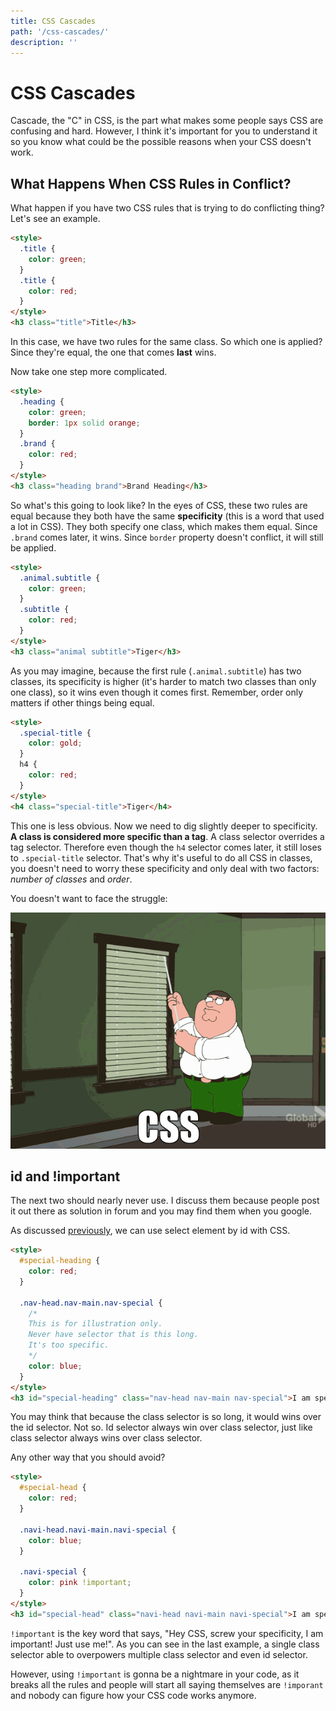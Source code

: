 ```yaml
---
title: CSS Cascades
path: '/css-cascades/'
description: ''
---
```


# CSS Cascades

Cascade, the "C" in CSS, is the part what makes some people says CSS are confusing and hard. However, I think it's important for you to understand it so you know what could be the possible reasons when your CSS doesn't work.

## What Happens When CSS Rules in Conflict?

What happen if you have two CSS rules that is trying to do conflicting thing? Let's see an example.

```html
<style>
  .title {
    color: green;
  }
  .title {
    color: red;
  }
</style>
<h3 class="title">Title</h3>
```

In this case, we have two rules for the same class. So which one is applied? Since they're equal, the one that comes **last** wins.

Now take one step more complicated.

```html
<style>
  .heading {
    color: green;
    border: 1px solid orange;
  }
  .brand {
    color: red;
  }
</style>
<h3 class="heading brand">Brand Heading</h3>
```

So what's this going to look like? In the eyes of CSS, these two rules are equal because they both have the same **specificity** (this is a word that used a lot in CSS). They both specify one class, which makes them equal. Since `.brand` comes later, it wins. Since `border` property doesn't conflict, it will still be applied.

```html
<style>
  .animal.subtitle {
    color: green;
  }
  .subtitle {
    color: red;
  }
</style>
<h3 class="animal subtitle">Tiger</h3>
```

As you may imagine, because the first rule (`.animal.subtitle`) has two classes, its specificity is higher (it's harder to match two classes than only one class), so it wins even though it comes first. Remember, order only matters if other things being equal.

```html
<style>
  .special-title {
    color: gold;
  }
  h4 {
    color: red;
  }
</style>
<h4 class="special-title">Tiger</h4>
```

This one is less obvious. Now we need to dig slightly deeper to specificity. **A class is considered more specific than a tag**. A class selector overrides a tag selector. Therefore even though the `h4` selector comes later, it still loses to `.special-title` selector. That's why it's useful to do all CSS in classes, you doesn't need to worry these specificity and only deal with two factors: _number of classes_ and _order_.

You doesn't want to face the struggle:

![Guy struggling with curtain](css-frustration.gif)

## id and !important

The next two should nearly never use. I discuss them because people post it out there as solution in forum and you may find them when you google.

As discussed [previously](/css-selectors/#other-selectors), we can use select element by id with CSS.

```html
<style>
  #special-heading {
    color: red;
  }

  .nav-head.nav-main.nav-special {
    /*
    This is for illustration only.
    Never have selector that is this long.
    It's too specific.
    */
    color: blue;
  }
</style>
<h3 id="special-heading" class="nav-head nav-main nav-special">I am special</h3>
```

You may think that because the class selector is so long, it would wins over the id selector. Not so. Id selector always win over class selector, just like class selector always wins over class selector.

Any other way that you should avoid?

```html
<style>
  #special-head {
    color: red;
  }

  .navi-head.navi-main.navi-special {
    color: blue;
  }

  .navi-special {
    color: pink !important;
  }
</style>
<h3 id="special-head" class="navi-head navi-main navi-special">I am special</h3>
```

`!important` is the key word that says, "Hey CSS, screw your specificity, I am important! Just use me!". As you can see in the last example, a single class selector able to overpowers multiple class selector and even id selector.

However, using `!important` is gonna be a nightmare in your code, as it breaks all the rules and people will start all saying themselves are `!imporant` and nobody can figure how your CSS code works anymore.
